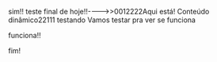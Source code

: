 sim!! teste final de hoje!!---->>0012222Aqui está!
<Alert message="Isso é um alerta dinâmico!">
  Conteúdo dinâmico22111
</Alert> 
<ChildLinks>
testando
</ChildLinks>
Vamos testar pra ver se funciona

funciona!!


fim!